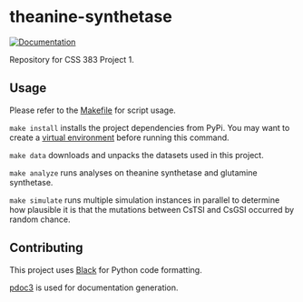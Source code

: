 # theanine-synthetase
[![Documentation](https://img.shields.io/badge/docs-pdoc3-yellow)](https://lucaonline.github.io/theanine-synthetase/)

Repository for CSS 383 Project 1.

## Usage
Please refer to the [Makefile](./Makefile) for script usage.

`make install` installs the project dependencies from PyPi. You may want to create a [virtual environment](https://docs.python.org/3/library/venv.html) before running this command.

`make data` downloads and unpacks the datasets used in this project.

`make analyze` runs analyses on theanine synthetase and glutamine synthetase.

`make simulate` runs multiple simulation instances in parallel to determine how plausible it is that
the mutations between CsTSI and CsGSI occurred by random chance.

## Contributing
This project uses [Black](https://black.readthedocs.io/en/stable/) for Python code formatting.

[pdoc3](https://pdoc3.github.io/pdoc/) is used for documentation generation.
